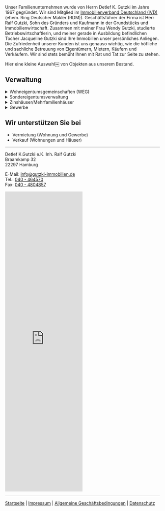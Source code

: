 [logo]: https://github.com/jackieGut/jackieGut.github.io/raw/master/assets/images/gutzki_logo.jpg "Gutzki Immobilien"

Unser Familienunternehmen wurde von Herrn Detlef K. Gutzki im Jahre 1967 gegründet. 
Wir sind Mitglied im [Immobilienverband Deutschland (IVD)](https://nord.ivd.net/) (ehem. Ring Deutscher Makler (RDM)).
Geschäftsführer der Firma ist Herr Ralf Gutzki, Sohn des Gründers und Kaufmann in der
Grundstücks und Immobilienwirtschaft.
Zusammen mit meiner Frau Wendy Gutzki, studierte Betriebswirtschaftlerin, und meiner gerade in Ausbildung befindlichen Tocher Jacqueline Gutzki sind Ihre Immobilien unser persönliches Anliegen.
Die Zufriedenheit unserer Kunden ist uns genauso wichtig, wie die höfliche und sachliche Betreuung von Eigentümern, Mietern, Käufern und Verkäufern. Wir sind stets bemüht Ihnen mit Rat und Tat zur Seite zu stehen.

Hier eine kleine Auswahl￼ von Objekten aus unserem Bestand.

## Verwaltung

<details>
  <summary>Wohneigentumsgemeinschaften (WEG)</summary><br>
Wir verwalten Eigentumswohnungen mit der Profi-Software GES von Aareon. 
Neben den Vorteilen das Neue Gesetzliche Anordnungen Zeitnahe umgesetzt werden,
bietet die Jahresabrechnung Ihnen zB. die gesonderte Kennzeichnung der Betriebskosten 
und die Zusätzlichen Angaben für Ihre Steuererklärung an.<br><br>

Das Verwaltungskonto der WEG befindet sich bei der Aareal Bank und ist nach Gesetzlichen
Vorschriften ein WEG-Verwaltungskonto getrennt von anderen Vermögen.
Die Aareal Bank unterstützt Verwaltern beim richtigen einrichten eines WEG-Verwalter-Kontos.<br><br>   

Unsere Leistungen:<br>
<ul>
<li>Überwachung der Wohngeldzahlungen</li> 
<li>Handwerker beauftragen und überprüfen</li>
<li>Rechnungsprüfung einmal jährlich</li>
<li>Eigentümerversammlung einmal jährlich</li> 
<li>Wohngeldabrechnung</li>
<li>Vermietung Ihrer Eigentumswohnung</li>
<li>Verkauf Ihrer Eigentumswohnung</li>
<li>Beratung und Betreuung</li>
</ul>
</details>

<details>
  <summary>Sondereigentumsverwaltung</summary><br>
  Wir verwalten Ihre Vermieteten Eigentumswohnungen mit der Profi-Software GES-3 und 
verrechnen das Wohngeld mit den Mieteingängen.<br><br>

Unsere Leistungen:<br> 
<ul>
<li>Mieteingänge überprüfen, ggf. Mahnungen schreiben. </li>
<li>Abrechnungen, monatlich, Quartale oder Jahr. </li>
<li>Betriebskostenabrechnung für den Mieter. </li>
<li>Heizkostenabrechnung für den Mieter. </li>
<li>Vermietung leerer Wohnungen. </li>
<li>Betreuung und Beratung (Modernisierung, Reparaturen, Dachausbau, u.s.w.) </li>
<li>Handwerker beauftragen und überwachen. </li>
<li>Regelmäßige Mieterhöhungen.</li>
</ul>
</details>

<details><summary>Zinshäuser/Mehrfamilienhäuser</summary><br>
Verwaltung Ihrer Zinshäuser durch Profi-Software:<br>
<ul>
<li>GES-3 </li>
<li>Datenbank-Verwaltung für andere Banken.</li>
</ul>
  
Unsere Leistungen:<br> 
<ul>
<li>Mieteingänge überprüfen, ggf. Mahnungen schreiben. </li>
<li>Abrechnungen, monatlich, Quartale oder Jahr. </li>
<li>Betriebskostenabrechnung für den Mieter. </li>
<li>Heizkostenabrechnung für den Mieter. </li>
<li>Vermietung leerer Wohnungen. </li>
<li>Betreuung und Beratung (Modernisierung, Reparaturen, Dachausbau, u.s.w.) </li>
<li>Handwerker beauftragen und überwachen. </li>
<li>Regelmäßige Mieterhöhungen.</li>
</ul>
</details>

<details><summary>Gewerbe</summary><br>
  Wir verwalten Ihr vermietetes Gewerbeobjekt mit Profi-Software<br>
 <ul>
<li>GES-3</li>
<li>Datenbank-Verwaltung für andere Banken.</li>
</ul>

Unsere Leistungen:<br> 
<ul>
<li>Mieteingänge überprüfen, ggf. Mahnungen schreiben. </li>
<li>Abrechnungen, monatlich, Quartale oder Jahr. </li>
<li>Betriebskostenabrechnung für den Mieter. </li>
<li>Heizkostenabrechnung für den Mieter. </li>
<li>Vermietung. </li>
<li>Betreuung und Beratung (Modernisierung, Reparaturen, u.s.w.) </li>
<li>Handwerker beauftragen und überwachen. </li>
<li>Regelmäßige Mieterhöhungen.</li>
</ul>
</details>

## Wir unterstützen Sie bei

- Vermietung (Wohnung und Gewerbe)
- Verkauf (Wohnungen und Häuser)


***


Detlef K.Gutzki e.K. Inh. Ralf Gutzki  
Braamkamp 32  
22297 Hamburg  

E-Mail: info@gutzki-immobilien.de  
Tel.: [040 - 464570](tel:04046570)  
Fax: [040 - 4804857](tel:0404804857)  

<iframe
src="https://www.google.com/maps/embed?pb=!1m14!1m8!1m3!1d9470.247207600178!2d10.00036!3d53.60128!3m2!1i1024!2i768!4f13.1!3m3!1m2!1s0x0%3A0xfd8d7a52e3ca2449!2sDetlef+K.+Gutzki+e.+K.+Inh.+Ralf+Gutzki!5e0!3m2!1sen!2sde!4v1550415717896"
width="50%"
height="25%"
frameborder="0"
style="border:0"
allowfullscreen>
</iframe>


***

[Startseite](https://jackiegut.github.io/)   |
[Impressum](https://jackiegut.github.io/subpages/impressum)   |
[Allgemeine Geschäftsbedingungen](https://jackiegut.github.io/subpages/agb)   |
[Datenschutz](https://jackiegut.github.io/subpages/datenschutz)
